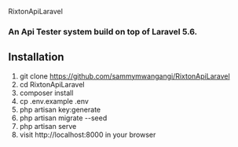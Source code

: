 RixtonApiLaravel
### An Api Tester system build on top of Laravel 5.6.
## Installation
1. git clone https://github.com/sammymwangangi/RixtonApiLaravel
2. cd RixtonApiLaravel
3. composer install
4. cp .env.example .env
5. php artisan key:generate
6. php artisan migrate --seed
7. php artisan serve
8. visit http://localhost:8000 in your browser
